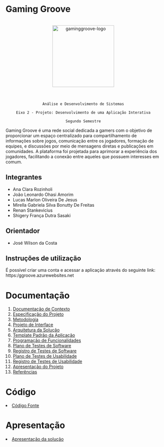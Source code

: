 # Gaming Groove

<br>

<div align="center">
  <img src="https://github.com/ICEI-PUC-Minas-PMV-ADS/pmv-ads-2023-2-e2-proj-int-t2-gaming-groove/assets/89418479/9d42471d-ad96-4846-bea0-7dfe0bf9743b" alt="gaminggroove-logo" height="200">
</div>


<br>
<br>

<div align="center">
  
  `Análise e Desenvolvimento de Sistemas`
  
  `Eixo 2 - Projeto: Desenvolvimento de uma Aplicação Interativa`
  
  `Segundo Semestre`
</div>

  Gaming Groove é uma rede social dedicada a gamers com o objetivo de proporcionar um espaço centralizado para compartilhamento de informações sobre jogos, comunicação entre os jogadores, formação de equipes, e discussões por meio de mensagens diretas e publicações em comunidades. A plataforma foi projetada para aprimorar a experiência dos jogadores, facilitando a conexão entre aqueles que possuem interesses em comum.

## Integrantes

* Ana Clara Rozinholi
* João Leonardo Ohasi Amorim
* Lucas Marlon Oliveira De Jesus
* Mirella Gabriela Silva Bonutty De Freitas
* Renan Stankevicius
* Shigery França Dutra Sasaki

## Orientador

* José Wilson da Costa

## Instruções de utilização

É possível criar uma conta e acessar a aplicação através do seguinte link: https:/ggroove.azurewebsites.net

# Documentação

<ol>
<li><a href="docs/01-Documentação de Contexto.md"> Documentação de Contexto</a></li>
<li><a href="docs/02-Especificação do Projeto.md"> Especificação do Projeto</a></li>
<li><a href="docs/03-Metodologia.md"> Metodologia</a></li>
<li><a href="docs/04-Projeto de Interface.md"> Projeto de Interface</a></li>
<li><a href="docs/05-Arquitetura da Solução.md"> Arquitetura da Solução</a></li>
<li><a href="docs/06-Template Padrão da Aplicação.md"> Template Padrão da Aplicação</a></li>
<li><a href="docs/07-Programação de Funcionalidades.md"> Programação de Funcionalidades</a></li>
<li><a href="docs/08-Plano de Testes de Software.md"> Plano de Testes de Software</a></li>
<li><a href="docs/09-Registro de Testes de Software.md"> Registro de Testes de Software</a></li>
<li><a href="docs/10-Plano de Testes de Usabilidade.md"> Plano de Testes de Usabilidade</a></li>
<li><a href="docs/11-Registro de Testes de Usabilidade.md"> Registro de Testes de Usabilidade</a></li>
<li><a href="docs/12-Apresentação do Projeto.md"> Apresentação do Projeto</a></li>
<li><a href="docs/13-Referências.md"> Referências</a></li>
</ol>

# Código

<li><a href="src/README.md"> Código Fonte</a></li>

# Apresentação

<li><a href="presentation/README.md"> Apresentação da solução</a></li>
